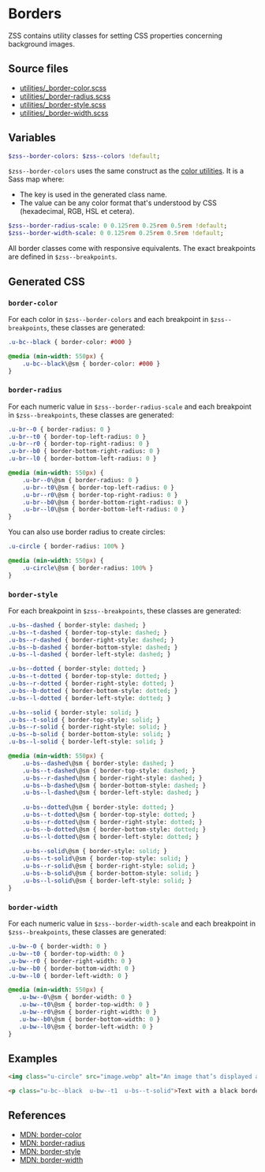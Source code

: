 # Borders

ZSS contains utility classes for setting CSS properties concerning background images.

## Source files

- [utilities/_border-color.scss](../../src/utilities/_border-color.scss)
- [utilities/_border-radius.scss](../../src/utilities/_border-radius.scss)
- [utilities/_border-style.scss](../../src/utilities/_border-style.scss)
- [utilities/_border-width.scss](../../src/utilities/_border-width.scss)

## Variables

```sass
$zss--border-colors: $zss--colors !default;
```

`$zss--border-colors` uses the same construct as the [color utilities](colors.md). It is a Sass map where:

- The key is used in the generated class name. 
- The value can be any color format that's understood by CSS (hexadecimal, RGB, HSL et cetera).

```sass
$zss--border-radius-scale: 0 0.125rem 0.25rem 0.5rem !default;
$zss--border-width-scale: 0 0.125rem 0.25rem 0.5rem !default;
```

All border classes come with responsive equivalents. The exact breakpoints are defined in `$zss--breakpoints`.

## Generated CSS

### `border-color`

For each color in `$zss--border-colors` and each breakpoint  in `$zss--breakpoints`, these classes are generated:

```sass
.u-bc--black { border-color: #000 }

@media (min-width: 550px) {
    .u-bc--black\@sm { border-color: #000 }
}
```

### `border-radius`

For each numeric value in `$zss--border-radius-scale` and each breakpoint in `$zss--breakpoints`, these classes 
are generated:

```sass
.u-br--0 { border-radius: 0 }
.u-br--t0 { border-top-left-radius: 0 }
.u-br--r0 { border-top-right-radius: 0 }
.u-br--b0 { border-bottom-right-radius: 0 }
.u-br--l0 { border-bottom-left-radius: 0 }

@media (min-width: 550px) {
    .u-br--0\@sm { border-radius: 0 }
    .u-br--t0\@sm { border-top-left-radius: 0 }
    .u-br--r0\@sm { border-top-right-radius: 0 }
    .u-br--b0\@sm { border-bottom-right-radius: 0 }
    .u-br--l0\@sm { border-bottom-left-radius: 0 }
}
```

You can also use border radius to create circles:

```sass
.u-circle { border-radius: 100% }

@media (min-width: 550px) {
    .u-circle\@sm { border-radius: 100% }
}
```

### `border-style`

For each breakpoint in `$zss--breakpoints`, these classes are generated:

```sass
.u-bs--dashed { border-style: dashed; }
.u-bs--t-dashed { border-top-style: dashed; }
.u-bs--r-dashed { border-right-style: dashed; }
.u-bs--b-dashed { border-bottom-style: dashed; }
.u-bs--l-dashed { border-left-style: dashed; }

.u-bs--dotted { border-style: dotted; }
.u-bs--t-dotted { border-top-style: dotted; }
.u-bs--r-dotted { border-right-style: dotted; }
.u-bs--b-dotted { border-bottom-style: dotted; }
.u-bs--l-dotted { border-left-style: dotted; }

.u-bs--solid { border-style: solid; }
.u-bs--t-solid { border-top-style: solid; }
.u-bs--r-solid { border-right-style: solid; }
.u-bs--b-solid { border-bottom-style: solid; }
.u-bs--l-solid { border-left-style: solid; }

@media (min-width: 550px) {
    .u-bs--dashed\@sm { border-style: dashed; }
    .u-bs--t-dashed\@sm { border-top-style: dashed; }
    .u-bs--r-dashed\@sm { border-right-style: dashed; }
    .u-bs--b-dashed\@sm { border-bottom-style: dashed; }
    .u-bs--l-dashed\@sm { border-left-style: dashed; }
    
    .u-bs--dotted\@sm { border-style: dotted; }
    .u-bs--t-dotted\@sm { border-top-style: dotted; }
    .u-bs--r-dotted\@sm { border-right-style: dotted; }
    .u-bs--b-dotted\@sm { border-bottom-style: dotted; }
    .u-bs--l-dotted\@sm { border-left-style: dotted; }
    
    .u-bs--solid\@sm { border-style: solid; }
    .u-bs--t-solid\@sm { border-top-style: solid; }
    .u-bs--r-solid\@sm { border-right-style: solid; }
    .u-bs--b-solid\@sm { border-bottom-style: solid; }
    .u-bs--l-solid\@sm { border-left-style: solid; }
}
```

### `border-width`

For each numeric value in `$zss--border-width-scale` and each breakpoint in `$zss--breakpoints`, these classes 
are generated:

```sass
.u-bw--0 { border-width: 0 }
.u-bw--t0 { border-top-width: 0 }
.u-bw--r0 { border-right-width: 0 }
.u-bw--b0 { border-bottom-width: 0 }
.u-bw--l0 { border-left-width: 0 }

@media (min-width: 550px) {
   .u-bw--0\@sm { border-width: 0 }
   .u-bw--t0\@sm { border-top-width: 0 }
   .u-bw--r0\@sm { border-right-width: 0 }
   .u-bw--b0\@sm { border-bottom-width: 0 }
   .u-bw--l0\@sm { border-left-width: 0 } 
}
```

## Examples

```html
<img class="u-circle" src="image.webp" alt="An image that’s displayed as a circle">

<p class="u-bc--black  u-bw--t1  u-bs--t-solid">Text with a black border at the top.</p>
```

## References

- [MDN: border-color](https://developer.mozilla.org/en/docs/Web/CSS/border-color)
- [MDN: border-radius](https://developer.mozilla.org/en/docs/Web/CSS/border-radius)
- [MDN: border-style](https://developer.mozilla.org/en/docs/Web/CSS/border-style)
- [MDN: border-width](https://developer.mozilla.org/en/docs/Web/CSS/border-width)
